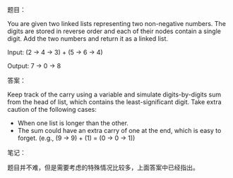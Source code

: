 题目：

You are given two linked lists representing two non-negative numbers. The digits are stored in reverse order and each of their nodes contain a single digit. Add the two numbers and return it as a linked list.

Input: (2 -> 4 -> 3) + (5 -> 6 -> 4)

Output: 7 -> 0 -> 8

答案：

Keep track of the carry using a variable and simulate digits-by-digits sum from the head
of list, which contains the least-significant digit.
Take extra caution of the following cases:
- When one list is longer than the other.
- The sum could have an extra carry of one at the end, which is easy to forget. (e.g.,
(9 -> 9) + (1) = (0 -> 0 -> 1))

笔记：

题目并不难，但是需要考虑的特殊情况比较多，上面答案中已经指出。
